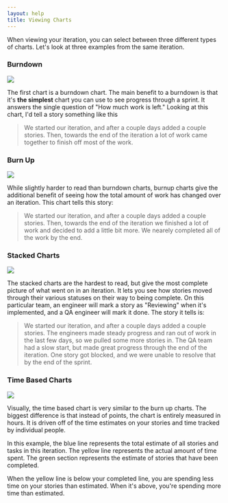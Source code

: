 ```yaml
---
layout: help
title: Viewing Charts
---
```


When viewing your iteration, you can select between three different types of charts.  Let's look at three examples from the same iteration.

### Burndown

![](https://scrumdo-cdn.s3.amazonaws.com/manual_uploads/burndown-compare.png)

The first chart is a burndown chart.  The main benefit to a burndown is that it's **the simplest** chart you can use to see progress through a sprint.  It answers the single question of "How much work is left."  Looking at this chart, I'd tell a story something like this

> We started our iteration, and after a couple days added a couple stories.  Then, towards the end of the iteration a lot of work came together to finish off most of the work.

### Burn Up

![](https://scrumdo-cdn.s3.amazonaws.com/manual_uploads/burnup-compare.png)

While slightly harder to read than burndown charts, burnup charts give the additional benefit of seeing how the total amount of work has changed over an iteration.  This chart tells this story:

> We started our iteration, and after a couple days added a couple stories.  Then, towards the end of the iteration we finished a lot of work and decided to add a little bit more.  We nearely completed all of the work by the end.  

### Stacked Charts

![](https://scrumdo-cdn.s3.amazonaws.com/manual_uploads/stacked-compare.png)

The stacked charts are the hardest to read, but give the most complete picture of what went on in an iteration.  It lets you see how stories moved through their various statuses on their way to being complete.  On this particular team, an engineer will mark a story as "Reviewing" when it's implemented, and a QA engineer will mark it done.  The story it tells is:

> We started our iteration, and after a couple days added a couple stories.  The engineers made steady progress and ran out of work in the last few days, so we pulled some more stories in.  The QA team had a slow start, but made great progress through the end of the iteration.  One story got blocked, and we were unable to resolve that by the end of the sprint.  

### Time Based Charts

![](https://scrumdo-cdn.s3.amazonaws.com/manual_uploads/timechart.png)

Visually, the time based chart is very similar to the burn up charts.  The biggest difference is that instead of points, the chart is entirely measured in hours.
It is driven off of the time estimates on your stories and time tracked by individual people.  

In this example, the blue line represents the total estimate of all stories and tasks in this iteration.  The yellow
line represents the actual amount of time spent.  The green section represents the estimate of stories that have
been completed.

When the yellow line is below your completed line, you are spending less time on your stories than estimated.  When it's
above, you're spending more time than estimated.
